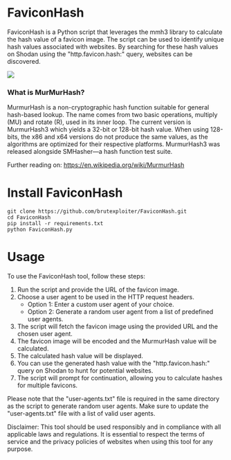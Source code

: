 # FaviconHash

FaviconHash is a Python script that leverages the mmh3 library to calculate the hash value of a favicon image. The script can be used to identify unique hash values associated with websites. By searching for these hash values on Shodan using the "http.favicon.hash:<hash>" query, websites can be discovered.

<a href="https://twitter.com/brutexploiter"><img src="https://img.shields.io/twitter/follow/brutexploiter.svg?logo=twitter"></a>
</p>

### What is MurMurHash?
MurmurHash is a non-cryptographic hash function suitable for general hash-based lookup. The name comes from two basic operations, multiply (MU) and rotate (R), used in its inner loop. The current version is MurmurHash3 which yields a 32-bit or 128-bit hash value. When using 128-bits, the x86 and x64 versions do not produce the same values, as the algorithms are optimized for their respective platforms. MurmurHash3 was released alongside SMHasher—a hash function test suite.

Further reading on: https://en.wikipedia.org/wiki/MurmurHash

# Install FaviconHash
```
git clone https://github.com/brutexploiter/FaviconHash.git
cd FaviconHash
pip install -r requirements.txt
python FaviconHash.py
```
# Usage
To use the FaviconHash tool, follow these steps:
1. Run the script and provide the URL of the favicon image.
2. Choose a user agent to be used in the HTTP request headers.
   - Option 1: Enter a custom user agent of your choice.
   - Option 2: Generate a random user agent from a list of predefined user agents.
3. The script will fetch the favicon image using the provided URL and the chosen user agent.
4. The favicon image will be encoded and the MurmurHash value will be calculated.
5. The calculated hash value will be displayed.
6. You can use the generated hash value with the "http.favicon.hash:<hash>" query on Shodan to hunt for potential websites.
7. The script will prompt for continuation, allowing you to calculate hashes for multiple favicons.

Please note that the "user-agents.txt" file is required in the same directory as the script to generate random user agents. Make sure to update the "user-agents.txt" file with a list of valid user agents.

Disclaimer: This tool should be used responsibly and in compliance with all applicable laws and regulations. It is essential to respect the terms of service and the privacy policies of websites when using this tool for any purpose.

